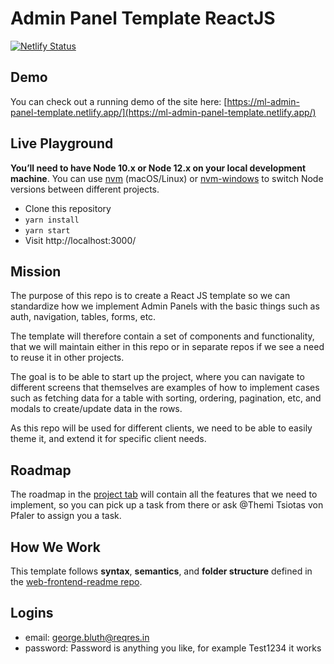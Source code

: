 # Admin Panel Template ReactJS

[![Netlify Status](https://api.netlify.com/api/v1/badges/c5bd55a2-cf9c-46ec-8cd2-acb2222aed90/deploy-status)](https://app.netlify.com/sites/ml-admin-panel-template/deploys)

## Demo

You can check out a running demo of the site here: [https://ml-admin-panel-template.netlify.app/](https://ml-admin-panel-template.netlify.app/)

## Live Playground

**You’ll need to have Node 10.x or Node 12.x on your local development machine**. You can use [nvm](https://github.com/nvm-sh/nvm#installation) (macOS/Linux) or [nvm-windows](https://github.com/coreybutler/nvm-windows#node-version-manager-nvm-for-windows) to switch Node versions between different projects.

- Clone this repository
- `yarn install`
- `yarn start`
- Visit http://localhost:3000/

## Mission

The purpose of this repo is to create a React JS template so we can standardize how we implement Admin Panels with the basic things such as auth, navigation, tables, forms, etc.

The template will therefore contain a set of components and functionality, that we will maintain either in this repo or in separate repos if we see a need to reuse it in other projects.

The goal is to be able to start up the project, where you can navigate to different screens that themselves are examples of how to implement cases such as fetching data for a table with sorting, ordering, pagination, etc, and modals to create/update data in the rows.

As this repo will be used for different clients, we need to be able to easily theme it, and extend it for specific client needs.

## Roadmap

The roadmap in the [project tab](https://github.com/monstar-lab-oss/admin-panel-template-reactjs/projects/1) will contain all the features that we need to implement, so you can pick up a task from there or ask @Themi Tsiotas von Pfaler to assign you a task.

## How We Work

This template follows **syntax**, **semantics**, and **folder structure** defined in the [web-frontend-readme repo](https://github.com/monstar-lab-oss/web-frontend-readme).

## Logins

- email: george.bluth@reqres.in
- password: Password is anything you like, for example Test1234 it works